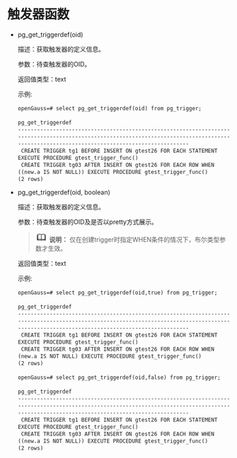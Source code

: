 # 触发器函数<a name="ZH-CN_TOPIC_0242370463"></a>

-   pg\_get\_triggerdef\(oid\)

    描述：获取触发器的定义信息。

    参数：待查触发器的OID。

    返回值类型：text

    示例:

    ```
    openGauss=# select pg_get_triggerdef(oid) from pg_trigger;
                                                                                         pg_get_triggerdef
    --------------------------------------------------------------------------------------------------------------------------------------------------------------------------------------------
     CREATE TRIGGER tg1 BEFORE INSERT ON gtest26 FOR EACH STATEMENT EXECUTE PROCEDURE gtest_trigger_func()
     CREATE TRIGGER tg03 AFTER INSERT ON gtest26 FOR EACH ROW WHEN ((new.a IS NOT NULL)) EXECUTE PROCEDURE gtest_trigger_func()
    (2 rows)
    ```

-   pg\_get\_triggerdef\(oid, boolean\)

    描述：获取触发器的定义信息。

    参数：待查触发器的OID及是否以pretty方式展示。

    >![](public_sys-resources/icon-note.gif) **说明：** 
    >仅在创建trigger时指定WHEN条件的情况下，布尔类型参数才生效。

    返回值类型：text

    示例:

    ```
    openGauss=# select pg_get_triggerdef(oid,true) from pg_trigger;
                                                                                         pg_get_triggerdef
    --------------------------------------------------------------------------------------------------------------------------------------------------------------------------------------------
     CREATE TRIGGER tg1 BEFORE INSERT ON gtest26 FOR EACH STATEMENT EXECUTE PROCEDURE gtest_trigger_func()
     CREATE TRIGGER tg03 AFTER INSERT ON gtest26 FOR EACH ROW WHEN (new.a IS NOT NULL) EXECUTE PROCEDURE gtest_trigger_func()
    (2 rows)
    
    openGauss=# select pg_get_triggerdef(oid,false) from pg_trigger;
                                                                                         pg_get_triggerdef
    --------------------------------------------------------------------------------------------------------------------------------------------------------------------------------------------
     CREATE TRIGGER tg1 BEFORE INSERT ON gtest26 FOR EACH STATEMENT EXECUTE PROCEDURE gtest_trigger_func()
     CREATE TRIGGER tg03 AFTER INSERT ON gtest26 FOR EACH ROW WHEN ((new.a IS NOT NULL)) EXECUTE PROCEDURE gtest_trigger_func()
    (2 rows)
    ```


